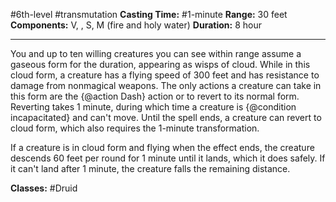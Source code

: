 #6th-level #transmutation
**Casting Time:** #1-minute
**Range:** 30 feet
**Components:** V, , S, M (fire and holy water)
**Duration:** 8 hour

---

You and up to ten willing creatures you can see within range assume a gaseous form for the duration, appearing as wisps of cloud. While in this cloud form, a creature has a flying speed of 300 feet and has resistance to damage from nonmagical weapons. The only actions a creature can take in this form are the {@action Dash} action or to revert to its normal form. Reverting takes 1 minute, during which time a creature is {@condition incapacitated} and can't move. Until the spell ends, a creature can revert to cloud form, which also requires the 1-minute transformation.

If a creature is in cloud form and flying when the effect ends, the creature descends 60 feet per round for 1 minute until it lands, which it does safely. If it can't land after 1 minute, the creature falls the remaining distance.


**Classes:** #Druid
